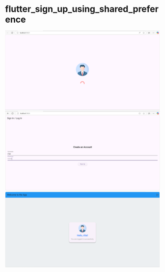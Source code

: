 # flutter_sign_up_using_shared_preference
![image_alt](https://github.com/Rifat2314/flutter_sign_up_using_shared_preference/blob/1749b31988f3fc4fe481e883a231746a4201d3eb/assets/images/Screenshot_1.png)
![image_alt](https://github.com/Rifat2314/flutter_sign_up_using_shared_preference/blob/78512824e2a58ee9e8c665ad8bbe56f54a90a719/assets/images/Screenshot_2.png)
![image_alt](https://github.com/Rifat2314/flutter_sign_up_using_shared_preference/blob/ed79a5dccb3902eb2fca9a5f67c96a2d90bfa435/assets/images/Screenshot_3.png)

